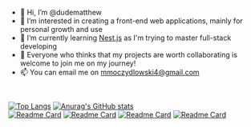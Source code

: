 - 👋 Hi, I’m @dudematthew
- 👀 I’m interested in creating a front-end web applications, mainly for personal growth and use
- 🌱 I’m currently learning [Nest.js](https://nestjs.com/) as I'm trying to master full-stack developing
- 💞️ Everyone who thinks that my projects are worth collaborating is welcome to join me on my journey!
- 📫 You can email me on mmoczydlowski4@gmail.com

<br>

[![Top Langs](https://github-readme-stats.vercel.app/api/top-langs/?username=dudematthew&theme=dark)](https://github.com/anuraghazra/github-readme-stats)
[![Anurag's GitHub stats](https://github-readme-stats.vercel.app/api?username=dudematthew&theme=dark)](https://github.com/anuraghazra/github-readme-stats)
<br>
[![Readme Card](https://github-readme-stats.vercel.app/api/pin/?username=dudematthew&repo=boost-rpg-tools&theme=dark)](https://github.com/anuraghazra/github-readme-stats)
[![Readme Card](https://github-readme-stats.vercel.app/api/pin/?username=dudematthew&repo=pla-manager&theme=dark)](https://github.com/anuraghazra/github-readme-stats)
[![Readme Card](https://github-readme-stats.vercel.app/api/pin/?username=dudematthew&repo=obozy-website&theme=dark)](https://github.com/anuraghazra/github-readme-stats)
[![Readme Card](https://github-readme-stats.vercel.app/api/pin/?username=dudematthew&repo=dezynfekator&theme=dark)](https://github.com/anuraghazra/github-readme-stats)
